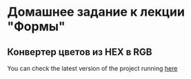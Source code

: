 # Домашнее задание к лекции "Формы"

## Конвертер цветов из HEX в RGB

You can check the latest version of the project running [here](https://darkelf2233.github.io/ra-hw4_2)